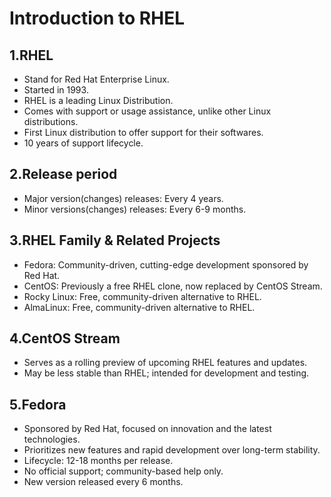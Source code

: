 # Introduction to RHEL

## 1.RHEL

- Stand for Red Hat Enterprise Linux.
- Started in 1993.
- RHEL is a leading Linux Distribution.
- Comes with support or usage assistance, unlike other Linux distributions.
- First Linux distribution to offer support for their softwares.
- 10 years of support lifecycle.

## 2.Release period

- Major version(changes) releases: Every 4 years.
- Minor versions(changes) releases: Every 6-9 months.

## 3.RHEL Family & Related Projects

- Fedora: Community-driven, cutting-edge development sponsored by Red Hat.
- CentOS: Previously a free RHEL clone, now replaced by CentOS Stream.
- Rocky Linux: Free, community-driven alternative to RHEL.
- AlmaLinux: Free, community-driven alternative to RHEL.

## 4.CentOS Stream

- Serves as a rolling preview of upcoming RHEL features and updates.
- May be less stable than RHEL; intended for development and testing.

## 5.Fedora

- Sponsored by Red Hat, focused on innovation and the latest technologies.
- Prioritizes new features and rapid development over long-term stability.
- Lifecycle: 12-18 months per release.
- No official support; community-based help only.
- New version released every 6 months.

